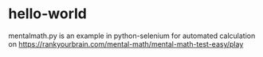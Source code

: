 # hello-world
mentalmath.py is an example in python-selenium for automated calculation on https://rankyourbrain.com/mental-math/mental-math-test-easy/play
